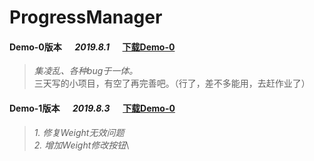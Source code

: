 # ProgressManager

#### Demo-0版本 &emsp; *2019.8.1* &emsp; [下载Demo-0](https://github.com/Asurx/ProgressManager/blob/master/_APKs/release/ProgressManagerDemo-0.apk)
> *集凌乱、各种bug于一体。*\
三天写的小项目，有空了再完善吧。（行了，差不多能用，去赶作业了）

#### Demo-1版本 &emsp; *2019.8.3* &emsp; [下载Demo-0](https://github.com/Asurx/ProgressManager/blob/master/_APKs/release/ProgressManagerDemo-0.apk)
> *1. 修复Weight无效问题*\
> *2. 增加Weight修改按钮*\
